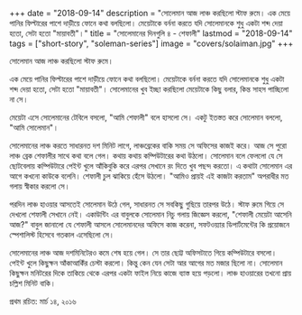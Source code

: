 +++
date = "2018-09-14"
description = "সোলেমান আজ লাঞ্চ করছিলো স্টাফ রুমে। এক মেয়ে পানির ফিল্টারের পাশে দাড়ীয়ে ফোনে কথা বলছিলো। মেয়েটাকে বর্ননা করতে যদি সোলেমানকে শুধু একটা শব্দ দেয়া হতো, সেটা হতো \"মায়াবতী\"।"
title = "সোলেমানের দিনগুলি ৪ - শেফালী"
lastmod = "2018-09-14"
tags = ["short-story", "soleman-series"]
image = "covers/solaiman.jpg"
+++
 
সোলেমান আজ লাঞ্চ করছিলো স্টাফ রুমে।

এক মেয়ে পানির ফিল্টারের পাশে দাড়ীয়ে ফোনে কথা বলছিলো।
মেয়েটাকে বর্ননা করতে যদি সোলেমানকে শুধু একটা শব্দ দেয়া হতো,
সেটা হতো "মায়াবতী"।
সোলেমানের খুব ইচ্ছা করছিলো মেয়েটাকে কিছু বলার, কিন্ত সাহস পাচ্ছিলো না সে।

মেয়েটা এসে সোলেমানের টেবিলে বসলো, "আমি শেফালী" বলে হাসলো সে।
একটু ইতস্তত করে সোলেমান বললো, "আমি সোলেমান"।

সোলেমানের লাঞ্চ করতে সাধারনত দশ মিনিট লাগে, লাঞ্চব্রেকের বাকি সময় সে অফিসের কাজই করে।
আজ সে পুরো লাঞ্চ ব্রেক শেফালীর সাথে কথা বলে গেল। কথায় কথায় কম্পিউটারের কথা উঠলো।
সোলেমান বলে ফেললো যে সে ছোটবেলায় কম্পিউটারে পেইন্ট খুলে আঁকিবুকি করে এরপর সেখানে রং দিতে খুব পছন্দ করতো।
এ কথাটা সোলেমান এর আগে কখনো কাউকে বলেনি। শেফালী চুল ঝাকিয়ে হেঁসে উঠলো।
"আমিও প্রায়ই এই কাজটা করতাম" অপরাধীর মত গলায় স্বীকার করলো সে।

পরদিন লাঞ্চ হাওয়ার আসতেই সোলেমান উঠে গেল, সাধারনত সে সবকিছু গুছিয়ে তারপর উঠে।
স্টাফ রুমে গিয়ে সে দেখলো শেফালী সেখানে নেই। একাউন্টিং এর বাবুলকে সোলেমান নিচু গলায়
জিজ্ঞেস করলো, "শেফালী মেয়েটা আসেনি আজ?"
বাবুল জানালো যে শেফালী আসলে সোলেমানদের অফিসে কাজ করেনা,
সফটওয়্যার ডিপার্টমেন্টের কি প্রয়োজনে স্পেশালিস্ট হিসেবে গতকাল এসেছিলো সে।

সোলেমানের লাঞ্চ আজ দশমিনিটেরও কমে শেষ হয়ে গেল। সে তার ছোট্ট অফিসটাতে গিয়ে কম্পিউটারে বসলো। পেইন্ট খুলে কিছুক্ষন আঁকাআকিঁর চেস্টা করলো। কিন্তু কেন যেন সেটা আর আগের মত মজার ছিলো না। সোলেমান কিছুক্ষন মনিটরের দিকে তাকিয়ে থেকে এরপর একটা ফাইল নিয়ে কাজে ব্যাস্ত হয়ে পড়লো।
লাঞ্চ হাওয়ারের তখনো প্রায় চল্লিশ মিনিট বাকি।

প্রথম রচিত: মার্চ ১৪, ২০১৬

